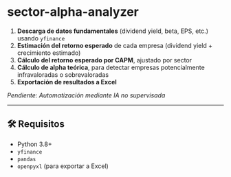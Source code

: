 # sector-alpha-analyzer

1. **Descarga de datos fundamentales** (dividend yield, beta, EPS, etc.) usando `yfinance`
2. **Estimación del retorno esperado** de cada empresa (dividend yield + crecimiento estimado)
3. **Cálculo del retorno esperado por CAPM**, ajustado por sector
4. **Cálculo de alpha teórica**, para detectar empresas potencialmente infravaloradas o sobrevaloradas
5. **Exportación de resultados a Excel**

*Pendiente: Automatización mediante IA no supervisada*

---

## 🛠️ Requisitos

- Python 3.8+
- `yfinance`
- `pandas`
- `openpyxl` (para exportar a Excel)
